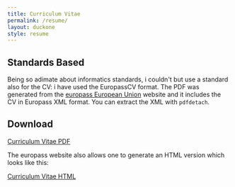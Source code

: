```yaml
---
title: Curriculum Vitae
permalink: /resume/
layout: duckone
style: resume
---
```


## Standards Based

Being so adimate about informatics standards, i couldn't but use a standard also
for the CV: i have used the EuropassCV format. The PDF was generated from the
[europass European Union](https://europa.eu/europass/) website and it includes
the CV in Europass XML format. You can extract the XML with `pdfdetach`.

## Download

[Curriculum Vitae PDF](Toni_Magni_CV.pdf)

The europass website also allows one to generate an HTML version which looks
like this:

[Curriculum Vitae HTML](Toni_Magni_CV.html)

